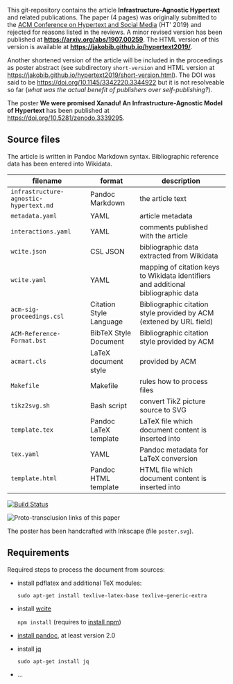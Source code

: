 This git-repository contains the article **Infrastructure-Agnostic Hypertext** and related publications.  The paper (4 pages) was originally submitted to the [ACM Conference on Hypertext and Social Media](https://ht.acm.org/ht2019/) (HT' 2019) and rejected for reasons listed in the reviews. A minor revised version has been published at **<https://arxiv.org/abs/1907.00259>**. The HTML version of this version is available at **<https://jakobib.github.io/hypertext2019/>**.

Another shortened version of the article will be included in the proceedings as poster abstract (see subdirectory `short-version` and HTML version at <https://jakobib.github.io/hypertext2019/short-version.html>). The DOI was said to be <https://doi.org/10.1145/3342220.3344922> but it is not resolveable so far (*what was the actual benefit of publishers over self-publishing?*).

The poster **We were promised Xanadu! An Infrastructure-Agnostic Model of Hypertext** has been published at <https://doi.org/10.5281/zenodo.3339295>.

## Source files

The article is written in Pandoc Markdown syntax. Bibliographic reference data has been entered into Wikidata.

| filename  | format | description |
|-----------|--------|-------------|
| `infrastructure-agnostic-hypertext.md` | Pandoc Markdown | the article text
| `metadata.yaml` | YAML | article metadata
| `interactions.yaml` | YAML | comments published with the article
| `wcite.json` | CSL JSON | bibliographic data extracted from Wikidata
| `wcite.yaml` | YAML | mapping of citation keys to Wikidata identifiers and additional bibliographic data
| `acm-sig-proceedings.csl` | Citation Style Language | Bibliographic citation style provided by ACM (extened by URL field)
| `ACM-Reference-Format.bst` | BibTeX Style Document | Bibliographic citation style provided by ACM
| `acmart.cls` | LaTeX document style  | provided by ACM
| `Makefile` | Makefile | rules how to process files
| `tikz2svg.sh` | Bash script | convert TikZ picture source to SVG
| `template.tex` | Pandoc LaTeX template | LaTeX file which document content is inserted into
| `tex.yaml` | YAML | Pandoc metadata for LaTeX conversion
| `template.html` | Pandoc HTML template | HTML file which document content is inserted into

[![Build Status](https://travis-ci.org/jakobib/hypertext2019.svg?branch=master)](https://travis-ci.org/jakobib/hypertext2019)

![Proto-transclusion links of this paper](https://jakobib.github.io/hypertext2019/this-articles-transclusion.svg)

The poster has been handcrafted with Inkscape (file `poster.svg`).

## Requirements

Required steps to process the document from sources:

* install pdflatex and additional TeX modules:

   `sudo apt-get install texlive-latex-base texlive-generic-extra`

* install [wcite](http://wikicite.org/wcite/)

   `npm install` (requires to [install npm](https://www.npmjs.com/get-npm))

* [install pandoc](https://pandoc.org/installing), at least version 2.0

* install [jq](https://stedolan.github.io/jq/)

   `sudo apt-get install jq`

* ...
